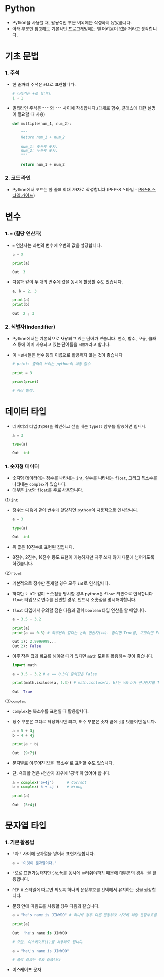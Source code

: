# Python

- Python을 사용할 때, 활용적인 부분 이외에는 작성하지 않았습니다.
- 아래 부분만 참고해도 기본적인 프로그래밍에는 별 어려움이 없을 거라고 생각합니다.





# 기초 문법



### 1. 주석

- 한 줄짜리 주석은 `#`으로 표현합니다.

  ```python
  # 더하기는 +로 합니다.
  1 + 1
  ```

  

  

- 멀티라인 주석은 `"""` 와 `"""` 사이에 작성합니다.(대체로 함수, 클래스에 대한 설명이 필요할 때 사용)

  ```python
  def multiple(num_1, num_2):
      
      """
      Return num_1 + num_2
      
      num_1: 첫번째 숫자.
      num_2: 두번째 숫자.
      """
      
      return num_1 + num_2
  ```

  

### 2. 코드 라인

- Python에서 코드는 한 줄에 최대 79자로 작성합니다.(PEP-8 스타일 - [PEP-8 스타일 가이드](https://www.python.org/dev/peps/pep-0008/#indentation))





# 변수



### 1. `=` (할당 연산자)

- `=` 연산자는 좌변의 변수에 우변의 값을 할당합니다.

  ```python
  a = 3
  
  print(a)
  
  Out: 3
  ```

- 다음과 같이 두 개의 변수에 값을 동시에 할당할 수도 있습니다.

  ```python
  a, b = 2, 3
  
  print(a)
  print(b)
  
  Out: 2 ; 3
  ```

  

### 2. 식별자(Indendifier)

- Python에서는 기본적으로 사용되고 있는 단어가 있습니다. 변수, 함수, 모듈, 클래스 등에 이미 사용되고 있는 단어들을 `식별자`라고 합니다.

- 이 `식별자`들은 변수 등의 이름으로 활용하지 않는 것이 좋습니다.

  ```python
  # print: 출력에 쓰이는 python의 내장 함수
  
  print = 3
  
  print(print)
  
  # 에러 발생.
  ```

  



# 데이터 타입

- 데이터의 타입(type)을 확인하고 싶을 때는 `type()` 함수를 활용하면 됩니다.

  ```python
  a = 3
  
  type(a)
  
  Out: int
  ```





### 1. 숫자형 데이터

- 숫자형 데이터에는 정수를 나타내는 `int`, 실수를 나타내는 `float`, 그리고 복소수를 나타내는 `complex`가 있습니다.
- 대부분 `int`와 `float`를 주로 사용합니다.



(1) `int`

- 정수는 다음과 같이 변수에 할당하면 python이 자동적으로 인식합니다.

  ```python
  a = 3
  
  type(a)
  
  Out: int
  ```

- 위 값은 10진수로 표현된 값입니다.

- 8진수, 2진수, 16진수 등도 표현이 가능하지만 자주 쓰지 않기 때문에 넘어가도록 하겠습니다.



(2)`float`

- 기본적으로 정수만 존재할 경우 모두 `int`로 인식합니다.

- 하지만 `2.0`과 같이 소숫점을 명시할 경우 python은 `float` 타입으로 인식합니다. `float` 타입으로 변수를 선언할 경우, 반드시 소숫점을 명시해야합니다.

- `float` 타입에서 유의할 점은 다음과 같이 `boolean` 타입 연산을 할 때입니다.

  ```python
  a = 3.5 - 3.2 
  
  print(a)
  print(a == 0.3) # 좌우변이 같다는 논리 연산자(==). 참이면 True를, 거짓이면 False를 반환한다.
  
  Out(1): 2.9999999...
  Out(2): False
  ```



- 아주 작은 값과 비교를 해야할 때가 있다면 `math` 모듈을 활용하는 것이 좋습니다.

  ```python
  import math
  
  a = 3.5 - 3.2 # a == 0.3의 출력값은 False
  
  print(math.isclose(a, 0.3)) # math.isclose(a, b)는 a와 b가 근사한지를 True or False로 표현.
  
  Out: True
  ```

  

(3)`complex`

- `complex`는 복소수를 표현할 때 활용합니다.

- 정수 부분은 그대로 작성하시면 되고, 허수 부분은 숫자 끝에 `j`를 덧붙이면 됩니다.

  ```python
  a = 5 + 3j
  b = 4 + 4j
  
  print(a + b)
  
  Out: (9+7j)
  ```



- 문자열로 이루어진 값을 '복소수'로 표현할 수도 있습니다.

- 단, 유의할 점은 `+`연산자 좌우에 '공백'이 없어야 합니다.

  ```python
  a = complex('5+4j')      # Correct
  b = complex('5 + 4j')    # Wrong
  
  print(a)
  
  Out: (5+4j)
  ```

  



# 문자열 타입



### 1. 기본 활용법

- `'`과 `'` 사이에 문자열을 넣어서 표현가능합니다.

  ```python
  a = '이것이 문자열이다.'
  ```

  

- `"`으로 표현가능하지만 `Shift`를 동시에 눌러줘야하기 때문에 대부분의 경우 `'`을 활용합니다.

- `PEP-8` 스타일에 따르면 되도록 하나의 문장부호를 선택해서 유지하는 것을 권장합니다.

- 문장 안에 따옴표를 사용할 경우 다음과 같습니다.

  ```python
  a = "he's name is JINWOO" # 하나의 경우 다른 문장부호 사이에 해당 문장부호를 사용하면 됩니다.
  
  print(a)
  
  Out: 'he's name is JINWOO'
      
  # 또한, 이스케이프(\)를 사용해도 됩니다.
  
  a = "he\'s name is JINWOO"
  
  # 출력 결과는 위와 같습니다.
  ```



- 이스케이프 문자

  ```python
  
  ```





























